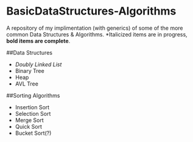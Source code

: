 # BasicDataStructures-Algorithms
A repository of my implimentation (with generics) of some of the more common Data Structures &amp; Algorithms.
*Italicized items are in progress, __bold items are complete__.

##Data Structures
- *Doubly Linked List*
- Binary Tree
- Heap
- AVL Tree

##Sorting Algorithms
- Insertion Sort
- Selection Sort
- Merge Sort
- Quick Sort
- Bucket Sort(?)
